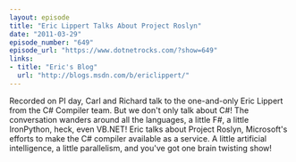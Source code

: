 ```yaml
---
layout: episode
title: "Eric Lippert Talks About Project Roslyn"
date: "2011-03-29"
episode_number: "649"
episode_url: "https://www.dotnetrocks.com/?show=649"
links:
- title: "Eric's Blog"
  url: "http://blogs.msdn.com/b/ericlippert/"
---
```


Recorded on PI day, Carl and Richard talk to the one-and-only Eric Lippert from the C# Compiler team. But we don't only talk about C#! The conversation wanders around all the languages, a little F#, a little IronPython, heck, even VB.NET! Eric talks about Project Roslyn, Microsoft's efforts to make the C# compiler available as a service. A little artificial intelligence, a little parallelism, and you've got one brain twisting show!
